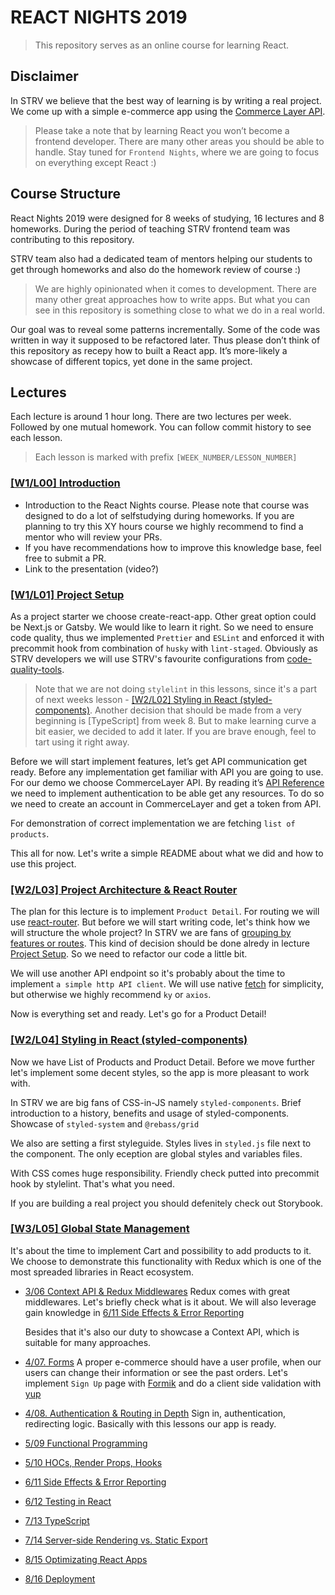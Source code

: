 # REACT NIGHTS 2019

> This repository serves as an online course for learning React.

## Disclaimer

In STRV we believe that the best way of learning is by writing a real project. We come up with a simple e-commerce app using the [Commerce Layer API](https://commercelayer.io).

> Please take a note that by learning React you won’t become a frontend developer. There are many other areas you should be able to handle. Stay tuned for `Frontend Nights`, where we are going to focus on everything except React :)

## Course Structure

React Nights 2019 were designed for 8 weeks of studying, 16 lectures and 8 homeworks. During the period of teaching STRV frontend team was contributing to this repository.

STRV team also had a dedicated team of mentors helping our students to get through homeworks and also do the homework review of course :)

> We are highly opinionated when it comes to development. There are many other great approaches how to write apps. But what you can see in this repository is something close to what we do in a real world.

Our goal was to reveal some patterns incrementally. Some of the code was written in way it supposed to be refactored later. Thus please don’t think of this repository as recepy how to built a React app. It’s more-likely a showcase of different topics, yet done in the same project.

## Lectures

Each lecture is around 1 hour long. There are two lectures per week. Followed by one mutual homework. You can follow commit history to see each lesson.

> Each lesson is marked with prefix `[WEEK_NUMBER/LESSON_NUMBER]`

### [[W1/L00] Introduction](#introduction)

- Introduction to the React Nights course. Please note that course was designed to do a lot of selfstudying during homeworks. If you are planning to try this XY hours course we highly recommend to find a mentor who will review your PRs.
- If you have recommendations how to improve this knowledge base, feel free to submit a PR.
- Link to the presentation (video?)

### [[W1/L01] Project Setup](#project-setup)

As a project starter we choose create-react-app. Other great option could be Next.js or Gatsby. We would like to learn it right. So we need to ensure code quality, thus we implemented `Prettier` and `ESLint` and enforced it with precommit hook from combination of `husky` with `lint-staged`. Obviously as STRV developers we will use STRV's favourite configurations from [code-quality-tools](https://github.com/strvcom/code-quality-tools/).

> Note that we are not doing `stylelint` in this lessons, since it's a part of next weeks lesson - [[W2/L02] Styling in React (styled-components)](#styling-in-react). Another decision that should be made from a very beginning is [TypeScript] from week 8. But to make learning curve a bit easier, we decided to add it later. If you are brave enough, feel to tart using it right away.

Before we will start implement features, let’s get API communication get ready. Before any implementation get familiar with API you are going to use. For our demo we choose CommerceLayer API. By reading it’s [API Reference](https://commercelayer.io/api/reference/) we need to implement authentication to be able get any resources. To do so we need to create an account in CommerceLayer and get a token from API.

For demonstration of correct implementation we are fetching `list of products`.

This all for now. Let's write a simple README about what we did and how to use this project.

### [[W2/L03] Project Architecture & React Router](#project-architecture-and-react-router)

The plan for this lecture is to implement `Product Detail`. For routing we will use [react-router](). But before we will start writing code, let's think how we will structure the whole project? In STRV we are fans of [grouping by features or routes](https://reactjs.org/docs/faq-structure.html#grouping-by-features-or-routes). This kind of decision should be done alredy in lecture [Project Setup](#project-setup). So we need to refactor our code a little bit.

We will use another API endpoint so it's probably about the time to implement `a simple http API client`. We will use native [fetch](https://fetch.spec.whatwg.org/) for simplicity, but otherwise we highly recommend `ky` or `axios`.

Now is everything set and ready. Let's go for a Product Detail!

### [[W2/L04] Styling in React (styled-components)](#styling-in-react)

Now we have List of Products and Product Detail. Before we move further let's implement some decent styles, so the app is more pleasant to work with.

In STRV we are big fans of CSS-in-JS namely `styled-components`. Brief introduction to a history, benefits and usage of styled-components. Showcase of `styled-system` and `@rebass/grid`

We also are setting a first styleguide. Styles lives in `styled.js` file next to the component. The only eception are global styles and variables files.

With CSS comes huge responsibility. Friendly check putted into precommit hook by stylelint. That's what you need.

If you are building a real project you should defenitely check out Storybook.

### [[W3/L05] Global State Management](#global-state-management)

It's about the time to implement Cart and possibility to add products to it. We choose to demonstrate this functionality with Redux which is one of the most spreaded libraries in React ecosystem.

- [3/06 Context API & Redux Middlewares](#context-api-and-redux-middlewares)
  Redux comes with great middlewares. Let's briefly check what is it about. We will also leverage gain knowledge in [6/11 Side Effects & Error Reporting](#side-effects-and-error-reporting)

  Besides that it's also our duty to showcase a Context API, which is suitable for many approaches.

- [4/07. Forms](#forms)
  A proper e-commerce should have a user profile, when our users can change their information or see the past orders.
  Let's implement `Sign Up` page with [Formik]() and do a client side validation with [yup]()

- [4/08. Authentication & Routing in Depth](#authentication-and-routing-in-depth)
  Sign in, authentication, redirecting logic. Basically with this lessons our app is ready.

- [5/09 Functional Programming](#functional-programming)
- [5/10 HOCs, Render Props, Hooks](#hocs-renderprops-hooks)
- [6/11 Side Effects & Error Reporting](#side-effects-and-error-reporting)
- [6/12 Testing in React](#testing-in-react)
- [7/13 TypeScript](#typescript)
- [7/14 Server-side Rendering vs. Static Export](#ssr-vs-static-export)
- [8/15 Optimizating React Apps](#optimizing-react-apps)
- [8/16 Deployment](#deployment)
